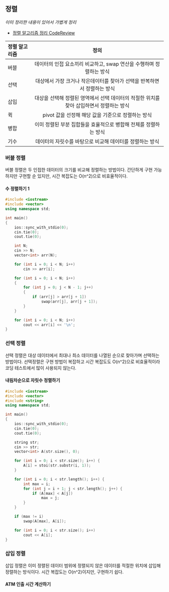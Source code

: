 ## 정렬

*이미 정리한 내용이 있어서 가볍게 정리*

- [정렬 알고리즘 정리 CodeReview](https://github.com/fkdl0048/CodeReview/blob/main/Algorithm/Sort/README.md)

| 정렬 알고리즘 | 정의 |
|:---|:---:|
| 버블 | 데이터의 인접 요소끼리 비교하고, swap 연산을 수행하며 정렬하는 방식 |
| 선택 | 대상에서 가장 크거나 작은데이터를 찾아가 선택을 반복하면서 정렬하는 방식 |
| 삽입 | 대상을 선택해 정렬된 영역에서 선택 데이터의 적절한 위치를 찾아 삽입하면서 정렬하는 방식 |
| 퀵 | pivot 값을 선정해 해당 값을 기준으로 정렬하는 방식 |
| 병합 | 이미 정렬된 부분 집합들을 효율적으로 병합해 전체를 정렬하는 방식 |
| 기수 | 데이터의 자릿수를 바탕으로 비교해 데이터를 정렬하는 방식 |

### 버블 정렬

버블 정렬은 두 인접한 데이터의 크기를 비교해 정렬하는 방법이다. 간단하게 구현 가능하지만 구현할 순 있지만, 시간 복잡도는 O(n^2)으로 비효율적이다.

#### 수 정렬하기 1

```cpp
#include <iostream>
#include <vector>
using namespace std;

int main() 
{
	ios::sync_with_stdio(0);
	cin.tie(0);
	cout.tie(0);

	int N;
	cin >> N;
	vector<int> arr(N);

	for (int i = 0; i < N; i++)
		cin >> arr[i];

	for (int i = 0; i < N; i++)
	{
		for (int j = 0; j < N - 1; j++)
		{
			if (arr[j] > arr[j + 1])
				swap(arr[j], arr[j + 1]);
		}
	}

	for (int i = 0; i < N; i++)
		cout << arr[i] << '\n';
}
```

### 선택 정렬

선택 정렬은 대상 데이터에서 최대나 최소 데이터를 나열된 순으로 찾아가며 선택하는 방법이다. 선택정렬은 구현 방법이 복잡하고 시간 복잡도도 O(n^2)으로 비효율적이라 코딩 테스트에서 많이 사용되지 않는다.

#### 내림차순으로 자릿수 정렬하기

```cpp
#include <iostream>
#include <vector>
#include <string>
using namespace std;

int main()
{
	ios::sync_with_stdio(0);
	cin.tie(0);
	cout.tie(0);

	string str;
	cin >> str;
	vector<int> A(str.size(), 0);

	for (int i = 0; i < str.size(); i++) {
		A[i] = stoi(str.substr(i, 1));
	}

	for (int i = 0; i < str.length(); i++) {
		int max = i;
		for (int j = i + 1; j < str.length(); j++) {
			if (A[max] < A[j])
				max = j;
		}
	}

	if (max != i)
		swap(A[max], A[i]);

	for (int i = 0; i < str.size(); i++)
		cout << A[i];
}
```

### 삽입 정렬

삽입 정렬은 이미 정렬된 데이터 범위에 정렬되지 않은 데이터를 적절한 위치에 삽입해 정렬하는 방식이다. 시간 복잡도는 O(n^2)이지만, 구현하기 쉽다.

#### ATM 인출 시간 계산하기

